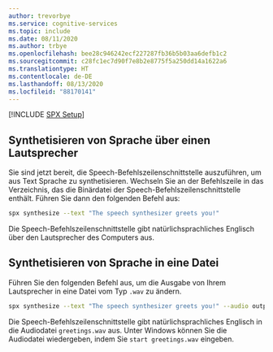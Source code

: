 ```yaml
---
author: trevorbye
ms.service: cognitive-services
ms.topic: include
ms.date: 08/11/2020
ms.author: trbye
ms.openlocfilehash: bee28c946242ecf227287fb36b5b03aa6defb1c2
ms.sourcegitcommit: c28fc1ec7d90f7e8b2e8775f5a250dd14a1622a6
ms.translationtype: HT
ms.contentlocale: de-DE
ms.lasthandoff: 08/13/2020
ms.locfileid: "88170141"
---
```

[!INCLUDE [SPX Setup](../../spx-setup.md)]

## <a name="synthesize-speech-to-a-speaker"></a>Synthetisieren von Sprache über einen Lautsprecher

Sie sind jetzt bereit, die Speech-Befehlszeilenschnittstelle auszuführen, um aus Text Sprache zu synthetisieren. Wechseln Sie an der Befehlszeile in das Verzeichnis, das die Binärdatei der Speech-Befehlszeilenschnittstelle enthält. Führen Sie dann den folgenden Befehl aus:

```bash
spx synthesize --text "The speech synthesizer greets you!"
```

Die Speech-Befehlszeilenschnittstelle gibt natürlichsprachliches Englisch über den Lautsprecher des Computers aus.

## <a name="synthesize-speech-to-a-file"></a>Synthetisieren von Sprache in eine Datei

Führen Sie den folgenden Befehl aus, um die Ausgabe von Ihrem Lautsprecher in eine Datei vom Typ `.wav` zu ändern.

```bash
spx synthesize --text "The speech synthesizer greets you!" --audio output greetings.wav
```

Die Speech-Befehlszeilenschnittstelle gibt natürlichsprachliches Englisch in die Audiodatei `greetings.wav` aus.
Unter Windows können Sie die Audiodatei wiedergeben, indem Sie `start greetings.wav` eingeben.